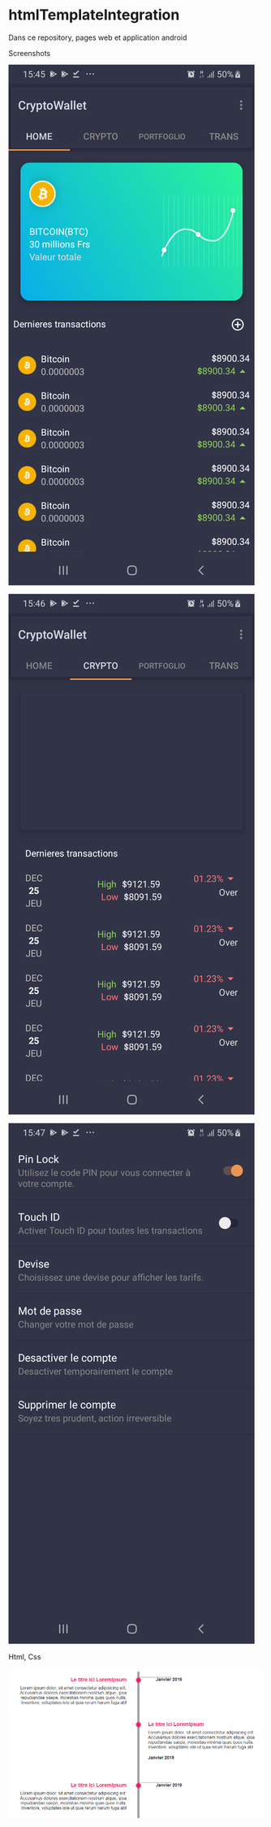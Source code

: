 # htmlTemplateIntegration
Dans ce repository, pages web et application android

Screenshots

![Alt text](android-wallet/screenshots/screenshot_home.png)


![Alt text](android-wallet/screenshots/screenshot_2.png)


![Alt text](android-wallet/screenshots/screenshot3.png)


Html, Css

![Alt text](htmlTimeline/htmlTimeline.PNG)
